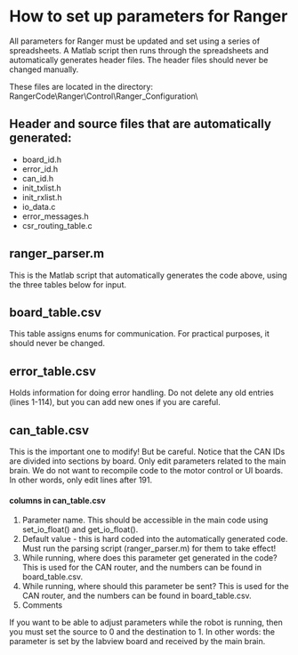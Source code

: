 # How to set up parameters for Ranger

All parameters for Ranger must be updated and set using a series of spreadsheets. A Matlab script then runs through the spreadsheets and automatically generates header files. The header files should never be changed manually.

These files are located in the directory:
RangerCode\Ranger\Control\Ranger_Configuration\

## Header and source files that are automatically generated:
- board_id.h
- error_id.h
- can_id.h
- init_txlist.h
- init_rxlist.h
- io_data.c
- error_messages.h
- csr_routing_table.c

## ranger_parser.m
This is the Matlab script that automatically generates the code above, using the three tables below for input.

## board_table.csv
This table assigns enums for communication. For practical purposes, it should never be changed.

## error_table.csv
Holds information for doing error handling. Do not delete any old entries (lines 1-114), but you can add new ones if you are careful.

## can_table.csv
This is the important one to modify! But be careful. Notice that the CAN IDs are divided into sections by board. Only edit parameters related to the main brain. We do not want to recompile code to the motor control or UI boards. In other words, only edit lines after 191.

#### columns in can_table.csv
1. Parameter name. This should be accessible in the main code using set_io_float() and get_io_float().
2. Default value - this is hard coded into the automatically generated code. Must run the parsing script (ranger_parser.m) for them to take effect!
3. While running, where does this parameter get generated in the code? This is used for the CAN router, and the numbers can be found in board_table.csv. 
4. While running, where should this parameter be sent? This is used for the CAN router, and the numbers can be found in board_table.csv.
5. Comments

If you want to be able to adjust parameters while the robot is running, then you must set the source to 0 and the destination to 1. In other words: the parameter is set by the labview board and received by the main brain.